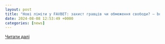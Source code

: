 ```yaml
---
layout: post
title: "Нові ліміти у FAVBET: захист гравців чи обмеження свободи? – borg.expert – медіа-портал про борги та банкрутство"
date: 2024-08-08 12:53:49 +0000
categories: [news]
---
```


[Читати далі](https://borgexpert.com/news/novi-limity-u-favbet-zakhyst-hravtsiv-chy-obmezhennia-svobody)
